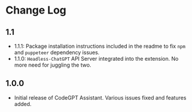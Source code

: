 # Change Log

## 1.1

- 1.1.1: Package installation instructions included in the readme to fix `npm` and `puppeteer` dependency issues.  
- 1.1.0: `Headless-ChatGPT` API Server integrated into the extension. No more need for juggling the two.

## 1.0.0

- Initial release of CodeGPT Assistant. Various issues fixed and features added.